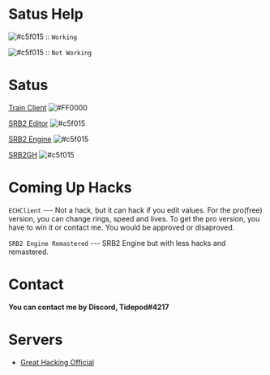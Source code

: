 
# Satus Help
![#c5f015](https://via.placeholder.com/19/green/000000?text=+) :: `Working`

![#c5f015](https://via.placeholder.com/19/FF0000/000000?text=+) :: `Not Working` 

# Satus
[Train Client](https://github.com/Great-Hacking/Train-SRB2-Client) ![#FF0000](https://via.placeholder.com/16/FF0000/000000?text=+)

[SRB2 Editor](https://github.com/Great-Hacking/SRB2-Editor) ![#c5f015](https://via.placeholder.com/19/green/000000?text=+) 

[SRB2 Engine](https://github.com/Great-Hacking/SRB2-Engine) ![#c5f015](https://via.placeholder.com/19/FF0000/000000?text=+)

[SRB2GH](https://github.com/Great-Hacking/SRB2GH) ![#c5f015](https://via.placeholder.com/19/green/000000?text=+) 

# Coming Up Hacks
``ECHClient`` --- Not a hack, but it can hack if you edit values. For the pro(free) version, you can change rings, speed and lives. To get the pro version, you have to win it or contact me. You would be approved or disaproved.

``SRB2 Engine Remastered`` --- SRB2 Engine but with less hacks and remastered.

# Contact
**You can contact me by Discord, Tidepod#4217**

# Servers
- [Great Hacking Official](https://discord.gg/ZSe5M3jGeN)

